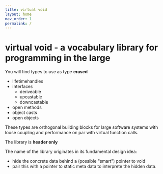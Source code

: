 ```yaml
---
title: virtual void
layout: home
nav_order: 1
permalink: /
---
```


# virtual void - a vocabulary library for programming in the large

You will find types to use as type **erased**
- lifetimehandles
- interfaces
  - deriveable
  - upcastable
  - downcastable
- open methods
- object casts
- open objects

These types are orthogonal building blocks for large software systems with loose coupling and performance on par with virtual function calls. 

The library is **header only** 

The name of the library originates in its fundamental design idea:
- hide the concrete data behind a (possible "smart") pointer to void
- pair this with a pointer to static meta data to interprete the hidden data.



